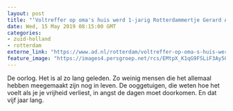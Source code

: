 ```yaml
---
layout: post
title: "‘Voltreffer op oma's huis werd 1-jarig Rotterdammertje Gerard Arie fataal’"
date: Wed, 15 May 2019 08:15:00 GMT
categories: 
- zuid-holland 
- rotterdam 
externe_link: "https://www.ad.nl/rotterdam/voltreffer-op-oma-s-huis-werd-1-jarig-rotterdammertje-gerard-arie-fataal~a248441a/"
feature_image: "https://images4.persgroep.net/rcs/EMtpX_K1qG9FSLiF3Ay5Oc-Ki0g/diocontent/148410705/_fitwidth/400/?appId=21791a8992982cd8da851550a453bd7f&quality=0.7"
---
```


De oorlog. Het is al zo lang geleden. Zo weinig mensen die het allemaal hebben meegemaakt zijn nog in leven. De ooggetuigen, die weten hoe het voelt als je je vrijheid verliest, in angst de dagen moet doorkomen. En dat vijf jaar lang.
